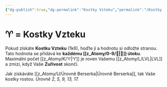 ```yaml
---
{"dg-publish":true,"dg-permalink":"Kostky Vzteku","permalink":"/Kostky Vzteku/"}
---
```


# ♈ = Kostky Vzteku
Pokud získáte **Kostku Vzteku** (1k6), hoďte jí a hodnotu si odložte stranou. 
Tato hodnota se přidává ke **každému [[z_Atomy/0-9/💪\|💪]] útoku**. Maximální počet [[z_Atomy/K/♈\|♈]] je roven Vašemu [[z_Atomy/L/LVL\|LVL]] a zmizí, když Vaše **Zuřivost** skončí.

Jak získáváte [[z_Atomy/U/Úrovně Berserka\|Úrovně Berserka]], tak Vaše kostky rostou. *Úrovně 2, 5, 9, 13, 17.*